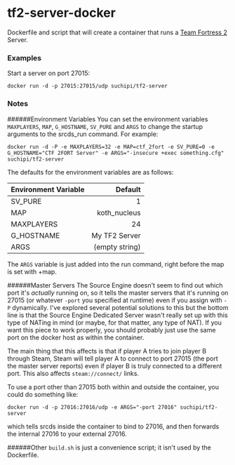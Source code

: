 
tf2-server-docker
==================

Dockerfile and script that will create a container that runs a [Team Fortress 2](http://www.garrysmod.com/) Server. 

### Examples

Start a server on port 27015:

`docker run -d -p 27015:27015/udp suchipi/tf2-server`


### Notes

######Environment Variables
You can set the environment variables `MAXPLAYERS`, `MAP`, `G_HOSTNAME`, `SV_PURE` and `ARGS` to change the startup arguments to the srcds_run command. For example:

`docker run -d -P -e MAXPLAYERS=32 -e MAP=ctf_2fort -e SV_PURE=0 -e G_HOSTNAME="CTF 2FORT Server" -e ARGS="-insecure +exec something.cfg" suchipi/tf2-server`

The defaults for the environment variables are as follows:

| Environment Variable |        Default |
|----------------------|---------------:|
| SV_PURE              |              1 |
| MAP                  |   koth_nucleus |
| MAXPLAYERS           |             24 |
| G_HOSTNAME           | My TF2 Server  |
| ARGS                 | (empty string) |

The `ARGS` variable is just added into the run command, right before the map is set with +map.

######Master Servers
The Source Engine doesn't seem to find out which port it's *actually* running on, so it tells the master servers that it's running on 27015 (or whatever `-port` you specified at runtime) even if you assign with `-P` dynamically. I've explored several potential solutions to this but the bottom line is that the Source Engine Dedicated Server wasn't really set up with this type of NATing in mind (or maybe, for that matter, any type of NAT). If you want this piece to work properly, you should probably just use the same port on the docker host as within the container. 

The main thing that this affects is that if player A tries to join player B through Steam, Steam will tell player A to connect to port 27015 (the port the master server reports) even if player B is truly connected to a different port. This also affects `steam://connect/` links.

To use a port other than 27015 both within and outside the container, you could do something like:

`docker run -d -p 27016:27016/udp -e ARGS="-port 27016" suchipi/tf2-server`

which tells srcds inside the container to bind to 27016, and then forwards the internal 27016 to your external 27016.

######Other
`build.sh` is just a convenience script; it isn't used by the Dockerfile.
